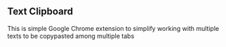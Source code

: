## Text Clipboard

This is simple Google Chrome extension to simplify working with multiple texts to be copypasted among multiple tabs
